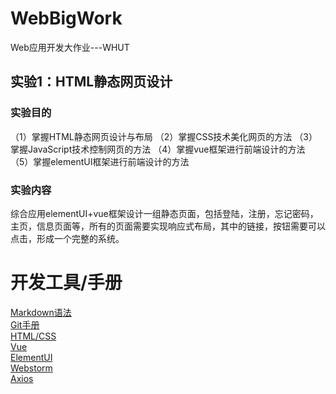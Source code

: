 # WebBigWork
Web应用开发大作业---WHUT
## 实验1：HTML静态网页设计
### 实验目的
（1）掌握HTML静态网页设计与布局
（2）掌握CSS技术美化网页的方法
（3）掌握JavaScript技术控制网页的方法
（4）掌握vue框架进行前端设计的方法
（5）掌握elementUI框架进行前端设计的方法
### 实验内容
综合应用elementUI+vue框架设计一组静态页面，包括登陆，注册，忘记密码，主页，信息页面等，所有的页面需要实现响应式布局，其中的链接，按钮需要可以点击，形成一个完整的系统。
# 开发工具/手册
[Markdown语法](https://markdown.com.cn)  
[Git手册](https://git-scm.com/book/zh/v2)  
[HTML/CSS](https://www.w3school.com.cn/)  
[Vue](https://cn.vuejs.org/guide/introduction.html)  
[ElementUI](https://element.eleme.cn/#/zh-CN/component/installation)  
[Webstorm](https://www.jetbrains.com/zh-cn/webstorm/)  
[Axios](http://axios-js.com/zh-cn/docs/index.html)

